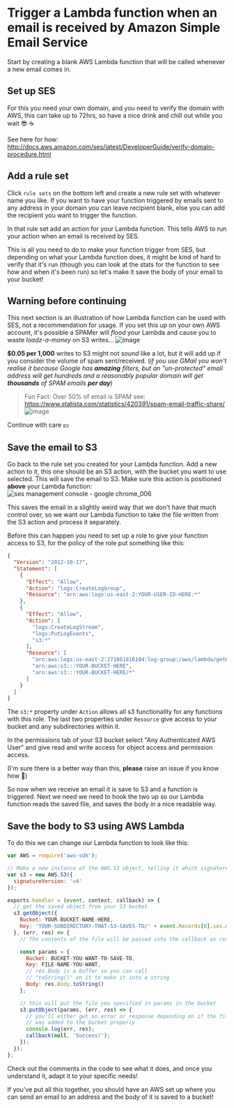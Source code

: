 # Trigger a Lambda function when an email is received by Amazon Simple Email Service
Start by creating a blank AWS Lambda function that will be called whenever a new email comes in.

## Set up SES
For this you need your own domain, and you need to verify the domain with AWS, this can take up to 72hrs, so have a nice drink and chill out while you wait :sunglasses: :coffee:

See here for how: http://docs.aws.amazon.com/ses/latest/DeveloperGuide/verify-domain-procedure.html

## Add a rule set
Click `rule sets` on the bottom left and create a new rule set with whatever name you like. If you want to have your function triggered by emails sent to any address in your domain you can leave recipient blank, else you can add the recipient you want to trigger the function.

In that rule set add an action for your Lambda function. This tells AWS to run your action when an email is received by SES.

This is all you need to do to make your function trigger from SES, but depending on what your Lambda function does, it might be kind of hard to verify that it's run (though you can look at the stats for the function to see how and when it's been run) so let's make it save the body of your email to your bucket!

## Warning before continuing
This next section is an illustration of how Lambda function can be used with SES, not a recommendation for usage.
If you set this up on your own AWS account, it's possible a SPAMer will _flood_ your Lambda and cause you to waste _loadz-a-money_ on S3 writes...
![image](https://user-images.githubusercontent.com/194400/28249477-7f486464-6a4e-11e7-983b-cc7735876ef2.png)

**$0.05 per 1,000** writes to S3 might not _sound_ like a lot, but it will add up if you consider the volume of spam sent/received. (_if you use GMail you won't realise it because Google has **amazing** filters, but an "un-protected" email address will get hundreds and a reasonably popular domain will get **thousands** of SPAM  emails **per day**_)

> Fun Fact: Over 50% of email is SPAM see: https://www.statista.com/statistics/420391/spam-email-traffic-share/
![image](https://user-images.githubusercontent.com/194400/28249544-a823d822-6a4f-11e7-9e21-791a9eba0aa6.png)

Continue with care :dollar:

## Save the email to S3
Go back to the rule set you created for your Lambda function. Add a new action to it, this one should be an S3 action, with the bucket you want to use selected. This will save the email to S3. Make sure this action is positioned **above** your Lambda function:
![ses management console - google chrome_006](https://user-images.githubusercontent.com/22300773/28177094-a0e16bfc-67f1-11e7-8676-feabc437295f.png)

This saves the email in a slightly weird way that we don't have that much control over, so we want our Lambda function to take the file written from the S3 action and process it separately.

Before this can happen you need to set up a role to give your function access to S3, for the policy of the role put something like this:

```json
{
  "Version": "2012-10-17",
  "Statement": [
    {
      "Effect": "Allow",
      "Action": "logs:CreateLogGroup",
      "Resource": "arn:aws:logs:us-east-2:YOUR-USER-ID-HERE:*"
    },
    {
      "Effect": "Allow",
      "Action": [
        "logs:CreateLogStream",
        "logs:PutLogEvents",
        "s3:*"
      ],
      "Resource": [
        "arn:aws:logs:us-east-2:271861816104:log-group:/aws/lambda/getHelloWorld:*",
        "arn:aws:s3:::YOUR-BUCKET-HERE",
        "arn:aws:s3:::YOUR-BUCKET-HERE/*"
      ]
    }
  ]
}
```

The `s3:*` property under `Action` allows all s3 functionality for any functions with this role. The last two properties under `Resource` give access to your bucket and any subdirectories within it.

In the permissions tab of your S3 bucket select "Any Authenticated AWS User" and give read and write access for object access and permission access.

(I'm sure there is a better way than this, __please__ raise an issue if you know how :pray:)

So now when we receive an email it is save to S3 and a function is triggered. Next we need we need to hook the two up so our Lambda function reads the saved file, and saves the body in a nice readable way.

## Save the body to S3 using AWS Lambda
To do this we can change our Lambda function to look like this:

```js
var AWS = require('aws-sdk');

// Make a new instance of the AWS.S3 object, telling it which signature version to use
var s3 = new AWS.S3({
  signatureVersion: 'v4'
});

exports.handler = (event, context, callback) => {
  // get the saved object from your S3 bucket
  s3.getObject({
    Bucket: YOUR-BUCKET-NAME-HERE,
    Key: 'YOUR-SUBDIRECTORY-THAT-S3-SAVES-TO/' + event.Records[0].ses.mail.messageId
  }, (err, res) => {
    // The contents of the file will be passed into the callback as res

    const params = {
      Bucket: BUCKET-YOU-WANT-TO-SAVE-TO,
      Key: FILE-NAME-YOU-WANT, 
      // res.Body is a buffer so you can call
      // "toString()" on it to make it into a string
      Body: res.Body.toString()
    };

    // this will put the file you specified in params in the bucket  
    s3.putObject(params, (err, res) => {
      // you'll either get an error or response depending on if the file
      // was added to the bucket properly 
      console.log(err, res);
      callback(null, 'Success!');
    });
  });
};
```

Check out the comments in the code to see what it does, and once you understand it, adapt it to your specific needs!

If you've put all this together, you should have an AWS set up where you can send an email to an address and the body of it is saved to a bucket!
